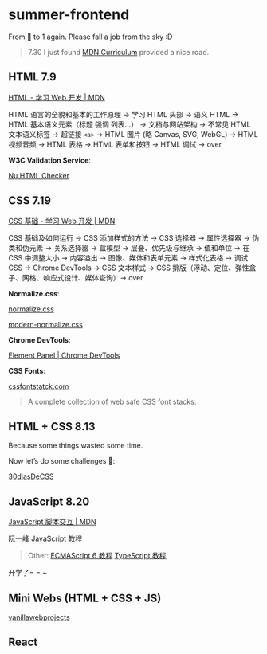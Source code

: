 # summer-frontend

From 🥚 to 1 again. Please fall a job from the sky :D

> 7.30
> I just found [MDN Curriculum](https://developer.mozilla.org/en-US/curriculum/) provided a nice road.

## HTML 7.9

[HTML - 学习 Web 开发 | MDN](https://developer.mozilla.org/zh-CN/docs/Learn_web_development/Core/Structuring_content)

HTML 语言的全貌和基本的工作原理 -> 学习 HTML 头部 -> 语义 HTML -> HTML 基本语义元素（标题 强调 列表…） -> 文档与网站架构 -> 不常见 HTML 文本语义标签 -> 超链接 `<a>` -> HTML 图片 (略 Canvas, SVG, WebGL) -> HTML 视频音频 -> HTML 表格 -> HTML 表单和按钮 -> HTML 调试 -> over

**W3C Validation Service**:

[Nu HTML Checker](https://validator.w3.org/nu/)

## CSS 7.19

[CSS 基础 - 学习 Web 开发 | MDN](https://developer.mozilla.org/zh-CN/docs/Learn_web_development/Core/Styling_basics)

CSS 基础及如何运行 -> CSS 添加样式的方法 -> CSS 选择器 -> 属性选择器 -> 伪类和伪元素 -> 关系选择器 -> 盒模型 -> 层叠、优先级与继承 -> 值和单位 -> 在 CSS 中调整大小 -> 内容溢出 -> 图像、媒体和表单元素 -> 样式化表格 -> 调试 CSS -> Chrome DevTools -> CSS 文本样式 -> CSS 排版（浮动、定位、弹性盒子、网格、响应式设计、媒体查询）-> over

**Normalize.css**:

[normalize.css](https://necolas.github.io/normalize.css/)

[modern-normalize.css](https://github.com/sindresorhus/modern-normalize)

**Chrome DevTools**:

[Element Panel | Chrome DevTools](https://developer.chrome.google.cn/docs/devtools/elements?hl=zh-cn)

**CSS Fonts**:

[cssfontstatck.com](https://www.cssfontstack.com/)

> A complete collection of web safe CSS font stacks.

## HTML + CSS 8.13

Because some things wasted some time.

Now let’s do some challenges 🚀:

[30diasDeCSS](https://github.com/MilenaCarecho/30diasDeCSS)

## JavaScript 8.20

[JavaScript 脚本交互 | MDN](https://developer.mozilla.org/zh-CN/docs/Learn_web_development/Core/Scripting)

[阮一峰 JavaScript 教程](https://wangdoc.com/javascript/)

> Other: [ECMAScript 6 教程](https://wangdoc.com/es6) [TypeScript 教程](https://wangdoc.com/typescript/)

开学了= = ~

## Mini Webs (HTML + CSS + JS)

[vanillawebprojects](https://github.com/bradtraversy/vanillawebprojects)

## React

```

```
